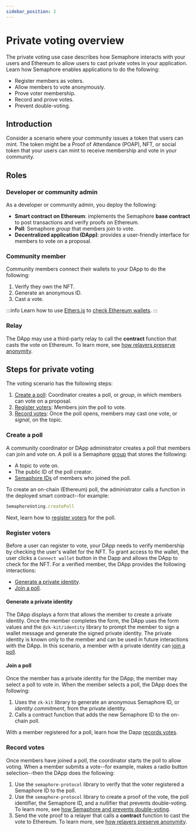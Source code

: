 ```yaml
---
sidebar_position: 2
---
```


# Private voting overview

The private voting use case describes how Semaphore interacts with your users and Ethereum to allow users to cast private votes in your application.
Learn how Semaphore enables applications to do the following:

- Register members as voters.
- Allow members to vote anonymously.
- Prove voter membership.
- Record and prove votes.
- Prevent double-voting.

## Introduction

Consider a scenario where your community issues a token that users can mint.
The token might be a Proof of Attendance (POAP), NFT, or social token that your users can mint to receive membership and vote in your community.

## Roles

### Developer or community admin

As a developer or community admin, you deploy the following:

- **Smart contract on Ethereum**: implements the Semaphore **base contract** to post transactions and verify proofs on Ethereum.
- **Poll**: Semaphore _group_ that members join to vote.
- **Decentralized application (DApp)**: provides a user-friendly interface for members to vote on a proposal.

### Community member

Community members connect their wallets to your DApp to do the following:

1. Verify they own the NFT.
2. Generate an anonymous ID.
3. Cast a vote.

:::info
Learn how to use [Ethers.js]() to [check Ethereum wallets]().
:::

### Relay

The DApp may use a third-party relay to call the **contract** function that casts the vote on Ethereum. To learn more, see [how relayers preserve anonymity]().

## Steps for private voting

The voting scenario has the following steps:

1. [Create a poll](#create-a-poll): Coordinator creates a poll, or _group_, in which members can vote on a proposal.
2. [Register voters](#register-voters): Members join the poll to vote.
3. [Record votes](#record-votes): Once the poll opens, members may cast one vote, or _signal_, on the topic.

### Create a poll

A community coordinator or DApp administrator creates a poll that members can join and vote on.
A poll is a Semaphore [group](/docs/guides/groups/) that stores the following:

- A topic to vote on.
- The public ID of the poll creator.
- [Semaphore IDs](/docs/guides/identities/) of members who joined the poll.

To create an on-chain (Ethereum) poll, the administrator calls a function in the deployed smart contract--for example:

```ts
SemaphoreVoting.createPoll
```

Next, learn how to [register voters](#register-voters) for the poll.

### Register voters

Before a user can register to vote, your DApp needs to verify membership by checking the user's wallet for the NFT.
To grant access to the wallet, the user clicks a `Connect wallet` button in the Dapp and allows the DApp to check for the NFT.
For a verified member, the DApp provides the following interactions:

- [Generate a private identity](#generate-a-private-identity).
- [Join a poll](#join-a-poll).

#### Generate a private identity

The DApp displays a form that allows the member to create a private identity.
Once the member completes the form, the DApp uses the form values and the `@zk-kit/identity` library to prompt the member to sign a wallet message and generate the signed private identity.
The private identity is known only to the member and can be used in future interactions with the DApp.
In this scenario, a member with a private identity can [join a poll](). 

#### Join a poll

Once the member has a private identity for the DApp, the member may select a poll to vote in.
When the member selects a poll, the DApp does the following:

1. Uses the `zk-kit` library to generate an anonymous Semaphore ID, or _identity commitment_, from the private identity.
2. Calls a contract function that adds the new Semaphore ID to the on-chain poll.

With a member registered for a poll, learn how the Dapp [records votes](#record-votes).

### Record votes

Once members have joined a poll, the coordinator starts the poll to allow voting.
When a member submits a vote--for example, makes a radio button selection--then the DApp does the following:

1. Use the `semaphore-protocol` library to verify that the voter registered a Semaphore ID to the poll.
2. Use the `semaphore-protocol` library to create a proof of the vote, the poll identifier, the Semaphore ID, and a nullifier that prevents double-voting. To learn more, see [how Semaphore and prevents double-voting]().
3. Send the vote proof to a relayer that calls a **contract** function to cast the vote to Ethereum. To learn more, see [how relayers preserve anonymity]().
